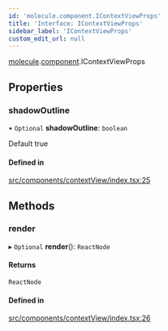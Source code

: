 ```yaml
---
id: 'molecule.component.IContextViewProps'
title: 'Interface: IContextViewProps'
sidebar_label: 'IContextViewProps'
custom_edit_url: null
---
```


[molecule](../namespaces/molecule).[component](../namespaces/molecule.component).IContextViewProps

## Properties

### shadowOutline

• `Optional` **shadowOutline**: `boolean`

Default true

#### Defined in

[src/components/contextView/index.tsx:25](https://github.com/DTStack/molecule/blob/1b0aa04/src/components/contextView/index.tsx#L25)

## Methods

### render

▸ `Optional` **render**(): `ReactNode`

#### Returns

`ReactNode`

#### Defined in

[src/components/contextView/index.tsx:26](https://github.com/DTStack/molecule/blob/1b0aa04/src/components/contextView/index.tsx#L26)
